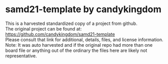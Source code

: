 
# samd21-template by candykingdom  
This is a harvested standardized copy of a project from github.  
The original project can be found at:  
https://github.com/candykingdom/samd21-template  
Please consult that link for additional, details, files, and license information.  
Note: It was auto harvested and if the original repo had more than one board file or anything out of the ordinary the files here are likely not representative.  
    